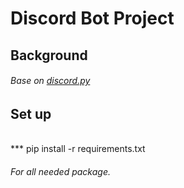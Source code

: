 # Discord Bot Project
## Background
###### Base on [discord.py](https://discordpy.readthedocs.io/) 
## Set up
<br>
***
pip install -r requirements.txt

###### For all needed package.
